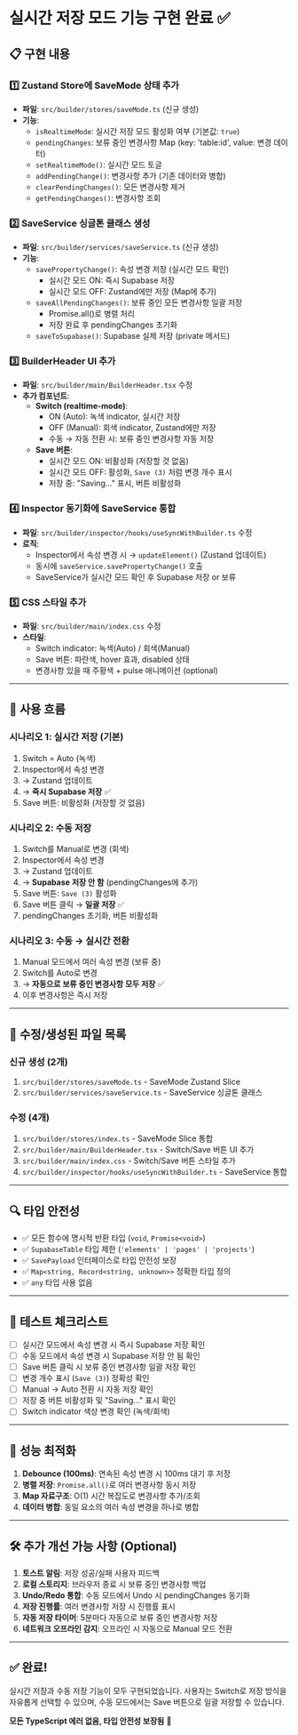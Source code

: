 # 실시간 저장 모드 기능 구현 완료 ✅

## 📋 구현 내용

### 1️⃣ **Zustand Store에 SaveMode 상태 추가**

- **파일**: `src/builder/stores/saveMode.ts` (신규 생성)
- **기능**:
  - `isRealtimeMode`: 실시간 저장 모드 활성화 여부 (기본값: `true`)
  - `pendingChanges`: 보류 중인 변경사항 Map (key: 'table:id', value: 변경 데이터)
  - `setRealtimeMode()`: 실시간 모드 토글
  - `addPendingChange()`: 변경사항 추가 (기존 데이터와 병합)
  - `clearPendingChanges()`: 모든 변경사항 제거
  - `getPendingChanges()`: 변경사항 조회

### 2️⃣ **SaveService 싱글톤 클래스 생성**

- **파일**: `src/builder/services/saveService.ts` (신규 생성)
- **기능**:
  - `savePropertyChange()`: 속성 변경 저장 (실시간 모드 확인)
    - 실시간 모드 ON: 즉시 Supabase 저장
    - 실시간 모드 OFF: Zustand에만 저장 (Map에 추가)
  - `saveAllPendingChanges()`: 보류 중인 모든 변경사항 일괄 저장
    - Promise.all()로 병렬 처리
    - 저장 완료 후 pendingChanges 초기화
  - `saveToSupabase()`: Supabase 실제 저장 (private 메서드)

### 3️⃣ **BuilderHeader UI 추가**

- **파일**: `src/builder/main/BuilderHeader.tsx` 수정
- **추가 컴포넌트**:
  - **Switch (realtime-mode)**:
    - ON (Auto): 녹색 indicator, 실시간 저장
    - OFF (Manual): 회색 indicator, Zustand에만 저장
    - 수동 → 자동 전환 시: 보류 중인 변경사항 자동 저장
  - **Save 버튼**:
    - 실시간 모드 ON: 비활성화 (저장할 것 없음)
    - 실시간 모드 OFF: 활성화, `Save (3)` 처럼 변경 개수 표시
    - 저장 중: "Saving..." 표시, 버튼 비활성화

### 4️⃣ **Inspector 동기화에 SaveService 통합**

- **파일**: `src/builder/inspector/hooks/useSyncWithBuilder.ts` 수정
- **로직**:
  - Inspector에서 속성 변경 시 → `updateElement()` (Zustand 업데이트)
  - 동시에 `saveService.savePropertyChange()` 호출
  - SaveService가 실시간 모드 확인 후 Supabase 저장 or 보류

### 5️⃣ **CSS 스타일 추가**

- **파일**: `src/builder/main/index.css` 수정
- **스타일**:
  - Switch indicator: 녹색(Auto) / 회색(Manual)
  - Save 버튼: 파란색, hover 효과, disabled 상태
  - 변경사항 있을 때 주황색 + pulse 애니메이션 (optional)

---

## 🚀 사용 흐름

### 시나리오 1: 실시간 저장 (기본)

1. Switch = Auto (녹색)
2. Inspector에서 속성 변경
3. → Zustand 업데이트
4. → **즉시 Supabase 저장** ✅
5. Save 버튼: 비활성화 (저장할 것 없음)

### 시나리오 2: 수동 저장

1. Switch를 Manual로 변경 (회색)
2. Inspector에서 속성 변경
3. → Zustand 업데이트
4. → **Supabase 저장 안 함** (pendingChanges에 추가)
5. Save 버튼: `Save (3)` 활성화
6. Save 버튼 클릭 → **일괄 저장** ✅
7. pendingChanges 초기화, 버튼 비활성화

### 시나리오 3: 수동 → 실시간 전환

1. Manual 모드에서 여러 속성 변경 (보류 중)
2. Switch를 Auto로 변경
3. → **자동으로 보류 중인 변경사항 모두 저장** ✅
4. 이후 변경사항은 즉시 저장

---

## 📁 수정/생성된 파일 목록

### 신규 생성 (2개)

1. `src/builder/stores/saveMode.ts` - SaveMode Zustand Slice
2. `src/builder/services/saveService.ts` - SaveService 싱글톤 클래스

### 수정 (4개)

1. `src/builder/stores/index.ts` - SaveMode Slice 통합
2. `src/builder/main/BuilderHeader.tsx` - Switch/Save 버튼 UI 추가
3. `src/builder/main/index.css` - Switch/Save 버튼 스타일 추가
4. `src/builder/inspector/hooks/useSyncWithBuilder.ts` - SaveService 통합

---

## 🔍 타입 안전성

- ✅ 모든 함수에 명시적 반환 타입 (`void`, `Promise<void>`)
- ✅ `SupabaseTable` 타입 제한 (`'elements' | 'pages' | 'projects'`)
- ✅ `SavePayload` 인터페이스로 타입 안전성 보장
- ✅ `Map<string, Record<string, unknown>>` 정확한 타입 정의
- ✅ `any` 타입 사용 없음

---

## 🧪 테스트 체크리스트

- [ ] 실시간 모드에서 속성 변경 시 즉시 Supabase 저장 확인
- [ ] 수동 모드에서 속성 변경 시 Supabase 저장 안 됨 확인
- [ ] Save 버튼 클릭 시 보류 중인 변경사항 일괄 저장 확인
- [ ] 변경 개수 표시 (`Save (3)`) 정확성 확인
- [ ] Manual → Auto 전환 시 자동 저장 확인
- [ ] 저장 중 버튼 비활성화 및 "Saving..." 표시 확인
- [ ] Switch indicator 색상 변경 확인 (녹색/회색)

---

## 🎯 성능 최적화

1. **Debounce (100ms)**: 연속된 속성 변경 시 100ms 대기 후 저장
2. **병렬 저장**: `Promise.all()`로 여러 변경사항 동시 저장
3. **Map 자료구조**: O(1) 시간 복잡도로 변경사항 추가/조회
4. **데이터 병합**: 동일 요소의 여러 속성 변경을 하나로 병합

---

## 🛠️ 추가 개선 가능 사항 (Optional)

1. **토스트 알림**: 저장 성공/실패 사용자 피드백
2. **로컬 스토리지**: 브라우저 종료 시 보류 중인 변경사항 백업
3. **Undo/Redo 통합**: 수동 모드에서 Undo 시 pendingChanges 동기화
4. **저장 진행률**: 여러 변경사항 저장 시 진행률 표시
5. **자동 저장 타이머**: 5분마다 자동으로 보류 중인 변경사항 저장
6. **네트워크 오프라인 감지**: 오프라인 시 자동으로 Manual 모드 전환

---

## ✅ 완료!

실시간 저장과 수동 저장 기능이 모두 구현되었습니다.
사용자는 Switch로 저장 방식을 자유롭게 선택할 수 있으며,
수동 모드에서는 Save 버튼으로 일괄 저장할 수 있습니다.

**모든 TypeScript 에러 없음, 타입 안전성 보장됨** 🎉
